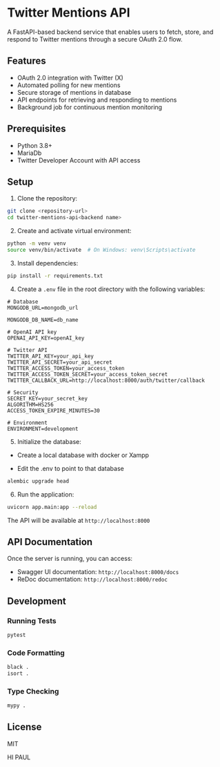 # Twitter Mentions API

A FastAPI-based backend service that enables users to fetch, store, and respond to Twitter mentions through a secure OAuth 2.0 flow.

## Features

- OAuth 2.0 integration with Twitter (X)
- Automated polling for new mentions
- Secure storage of mentions in database
- API endpoints for retrieving and responding to mentions
- Background job for continuous mention monitoring

## Prerequisites

- Python 3.8+
- MariaDb
- Twitter Developer Account with API access

## Setup

1. Clone the repository:
```bash
git clone <repository-url>
cd twitter-mentions-api<backend name>
```

2. Create and activate virtual environment:
```bash
python -m venv venv
source venv/bin/activate  # On Windows: venv\Scripts\activate
```

3. Install dependencies:
```bash
pip install -r requirements.txt
```

4. Create a `.env` file in the root directory with the following variables:
```env
# Database
MONGODB_URL=mongodb_url

MONGODB_DB_NAME=db_name

# OpenAI API key
OPENAI_API_KEY=openAI_key

# Twitter API
TWITTER_API_KEY=your_api_key
TWITTER_API_SECRET=your_api_secret
TWITTER_ACCESS_TOKEN=your_access_token
TWITTER_ACCESS_TOKEN_SECRET=your_access_token_secret
TWITTER_CALLBACK_URL=http://localhost:8000/auth/twitter/callback

# Security
SECRET_KEY=your_secret_key
ALGORITHM=HS256
ACCESS_TOKEN_EXPIRE_MINUTES=30

# Environment
ENVIRONMENT=development
```

5. Initialize the database:
- Create a local database with docker or Xampp

- Edit the .env to point to that database

```bash
alembic upgrade head
```

6. Run the application:
```bash
uvicorn app.main:app --reload
```

The API will be available at `http://localhost:8000`

## API Documentation

Once the server is running, you can access:
- Swagger UI documentation: `http://localhost:8000/docs`
- ReDoc documentation: `http://localhost:8000/redoc`

## Development

### Running Tests
```bash
pytest
```

### Code Formatting
```bash
black .
isort .
```

### Type Checking
```bash
mypy .
```

## License

MIT 

HI PAUL 